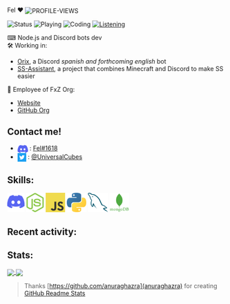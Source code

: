 Fel ♥ <img src="https://komarev.com/ghpvc/?username=Felimir" alt="PROFILE-VIEWS" align="center" />

![Status](https://img.shields.io/endpoint?url=https://dev.discordprofiles.me/api/badge/status/428175207010926613)
![Playing](https://img.shields.io/endpoint?url=https://dev.discordprofiles.me/api/badge/playing/428175207010926613) 
![Coding](https://img.shields.io/endpoint?url=https://dev.discordprofiles.me/api/badge/vscode/428175207010926613)
[![Listening](https://img.shields.io/endpoint?url=https://dev.discordprofiles.me/api/badge/spotify/428175207010926613)]((https://dev.discordprofiles.me/openspotify/428175207010926613))

⌨ Node.js and Discord bots dev<br>
🛠 Working in:
* [Orix](https://fxz-org.com/orix-mejor-bot-discord/), a Discord *spanish and forthcoming english* bot
* [SS-Assistant](https://github.com/SS-Assistant/), a project that combines Minecraft and Discord to make SS easier

🎈 Employee of FxZ Org:
  - [Website](https://fxz-org.com/)
  - [GitHub Org](https://fxz-org.com/OrganizacionFxZ/)

## **Contact me!**
- <img src="https://raw.githubusercontent.com/Felimir/Felimir/main/assets/Discord.png" align="center"> : [Fel#1618](https://discord.com/users/428175207010926613)
- <img src="https://raw.githubusercontent.com/Felimir/Felimir/main/assets/Twitter.png" align="center"> : [@UniversalCubes](https://twitter.com/UniversalCubes/)

## **Skills:**
[<img src="./assets/DLogo.png" alt="DISCORD-LOGO" height="45" wight="45" />](https://discord.com/)
[<img src="./assets/NodeJS.png" alt="NODEJS-LOGO" height="45" wight="45" />](https://nodejs.org/)
[<img src="./assets/JavaScript.jpg" alt="JS-LOGO" height="45" wight="45" />](https://www.javascript.com/)
[<img src="./assets/Python.png" alt="PYTHON-LOGO" height="45" wight="45" />](https://www.python.org/)
[<img src="./assets/MySQL.png" alt="MYSQL-LOGO" height="45" wight="45" />](https://www.mysql.com/)
[<img src="./assets/MongoDB.png" alt="MONGODB-LOGO" height="45" wight="45" />](https://www.mongodb.com/)

## **Recent activity:**
<!--START_SECTION:activity-->

## **Stats:**
<a href="https://github.com/anuraghazra/github-readme-stats">
    <img align="center" src="https://github-readme-stats.vercel.app/api?username=Felimir&show_icons=true&theme=outrun" heigth="450" width="450" />
</a>
<a href="https://github.com/anuraghazra/github-readme-stats">
    <img align="center" src="https://github-readme-stats.vercel.app/api/wakatime?username=Felimir&theme=outrun" heigth="450" width="450" />
</a>


> Thanks [https://github.com/anuraghazra](anuraghazra) for creating [GitHub Readme Stats](https://github.com/anuraghazra/github-readme-stats/)
